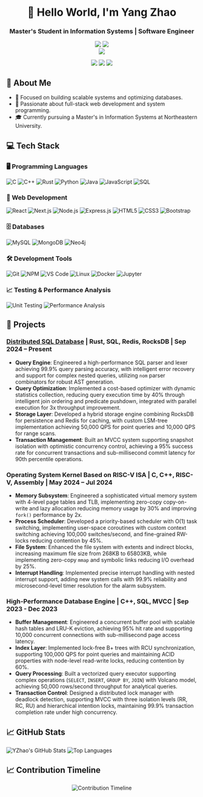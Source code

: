 <div align="center">
  
# 🌟 Hello World, I'm Yang Zhao  
### Master's Student in Information Systems | Software Engineer  

![](https://img.shields.io/badge/Focus-Scalable_Systems_and_Databases-BE2EDD)
![](https://img.shields.io/badge/Focus-Full_Stack_Development-BE2EDD)  
![](https://img.shields.io/badge/Role-Software_Developer-20B2AA)

<p>
  <a href="https://www.linkedin.com/in/yang-zhao-48b12431a/"><img src="https://img.shields.io/badge/LinkedIn-ffffff?style=for-the-badge&logo=linkedin&logoColor=black"/></a>
  <a href="mailto:zhao.yang11@northeastern.edu"><img src="https://img.shields.io/badge/Email-ffffff?style=for-the-badge&logo=gmail&logoColor=black"/></a>
  <a href="https://github.com/YZhao-prog"><img src="https://img.shields.io/badge/GitHub-ffffff?style=for-the-badge&logo=github&logoColor=black"/></a>
</p>

</div>

## 🎯 About Me  

- 🔭 Focused on building scalable systems and optimizing databases.  
- 🌱 Passionate about full-stack web development and system programming.  
- 🎓 Currently pursuing a Master's in Information Systems at Northeastern University.  

## 💻 Tech Stack  

### 🖥️ Programming Languages  
![C](https://img.shields.io/badge/C-A8B9CC?style=for-the-badge&logo=c&logoColor=white) ![C++](https://img.shields.io/badge/C++-00599C?style=for-the-badge&logo=cplusplus&logoColor=white) ![Rust](https://img.shields.io/badge/Rust-000000?style=for-the-badge&logo=rust&logoColor=white) ![Python](https://img.shields.io/badge/Python-3776AB?style=for-the-badge&logo=python&logoColor=white) ![Java](https://img.shields.io/badge/Java-007396?style=for-the-badge&logo=java&logoColor=white) ![JavaScript](https://img.shields.io/badge/JavaScript-F7DF1E?style=for-the-badge&logo=javascript&logoColor=black) ![SQL](https://img.shields.io/badge/SQL-4479A1?style=for-the-badge&logo=postgresql&logoColor=white)  

### 🎨 Web Development  
![React](https://img.shields.io/badge/React-20232A?style=for-the-badge&logo=react&logoColor=61DAFB) ![Next.js](https://img.shields.io/badge/Next.js-000000?style=for-the-badge&logo=nextdotjs&logoColor=white) ![Node.js](https://img.shields.io/badge/Node.js-339933?style=for-the-badge&logo=nodedotjs&logoColor=white) ![Express.js](https://img.shields.io/badge/Express.js-404D59?style=for-the-badge&logo=express&logoColor=white) ![HTML5](https://img.shields.io/badge/HTML5-E34F26?style=for-the-badge&logo=html5&logoColor=white) ![CSS3](https://img.shields.io/badge/CSS3-1572B6?style=for-the-badge&logo=css3&logoColor=white) ![Bootstrap](https://img.shields.io/badge/Bootstrap-7952B3?style=for-the-badge&logo=bootstrap&logoColor=white)  

### 🗄️ Databases  
![MySQL](https://img.shields.io/badge/MySQL-4479A1?style=for-the-badge&logo=mysql&logoColor=white) ![MongoDB](https://img.shields.io/badge/MongoDB-47A248?style=for-the-badge&logo=mongodb&logoColor=white) ![Neo4j](https://img.shields.io/badge/Neo4j-008CC1?style=for-the-badge&logo=neo4j&logoColor=white)  

### 🛠️ Development Tools  
![Git](https://img.shields.io/badge/Git-F05032?style=for-the-badge&logo=git&logoColor=white) ![NPM](https://img.shields.io/badge/NPM-CB3837?style=for-the-badge&logo=npm&logoColor=white) ![VS Code](https://img.shields.io/badge/VS_Code-007ACC?style=for-the-badge&logo=visual-studio-code&logoColor=white) ![Linux](https://img.shields.io/badge/Linux-FCC624?style=for-the-badge&logo=linux&logoColor=black) ![Docker](https://img.shields.io/badge/Docker-2496ED?style=for-the-badge&logo=docker&logoColor=white) ![Jupyter](https://img.shields.io/badge/Jupyter-F37626?style=for-the-badge&logo=jupyter&logoColor=white)  

### 📈 Testing & Performance Analysis  
![Unit Testing](https://img.shields.io/badge/Unit_Testing-6DB33F?style=for-the-badge&logo=pytest&logoColor=white) ![Performance Analysis](https://img.shields.io/badge/Performance_Analysis-00897B?style=for-the-badge)    

## 🚀 Projects  

### [Distributed SQL Database](https://github.com/YZhao-prog/SharkDB) | Rust, SQL, Redis, RocksDB | Sep 2024 – Present  
- **Query Engine**: Engineered a high-performance SQL parser and lexer achieving 99.9% query parsing accuracy, with intelligent error recovery and support for complex nested queries, utilizing `nom` parser combinators for robust AST generation.  
- **Query Optimization**: Implemented a cost-based optimizer with dynamic statistics collection, reducing query execution time by 40% through intelligent join ordering and predicate pushdown, integrated with parallel execution for 3x throughput improvement.  
- **Storage Layer**: Developed a hybrid storage engine combining RocksDB for persistence and Redis for caching, with custom LSM-tree implementation achieving 50,000 QPS for point queries and 10,000 QPS for range scans.  
- **Transaction Management**: Built an MVCC system supporting snapshot isolation with optimistic concurrency control, achieving a 95% success rate for concurrent transactions and sub-millisecond commit latency for 90th percentile operations.  

### Operating System Kernel Based on RISC-V ISA | C, C++, RISC-V, Assembly | May 2024 – Jul 2024  
- **Memory Subsystem**: Engineered a sophisticated virtual memory system with 4-level page tables and TLB, implementing zero-copy copy-on-write and lazy allocation reducing memory usage by 30% and improving `fork()` performance by 2x.  
- **Process Scheduler**: Developed a priority-based scheduler with O(1) task switching, implementing user-space coroutines with custom context switching achieving 100,000 switches/second, and fine-grained RW-locks reducing contention by 45%.  
- **File System**: Enhanced the file system with extents and indirect blocks, increasing maximum file size from 268KB to 65803KB, while implementing zero-copy `mmap` and symbolic links reducing I/O overhead by 25%.  
- **Interrupt Handling**: Implemented precise interrupt handling with nested interrupt support, adding new system calls with 99.9% reliability and microsecond-level timer resolution for the alarm subsystem.  

### High-Performance Database Engine | C++, SQL, MVCC | Sep 2023 - Dec 2023  
- **Buffer Management**: Engineered a concurrent buffer pool with scalable hash tables and LRU-K eviction, achieving 95% hit rate and supporting 10,000 concurrent connections with sub-millisecond page access latency.  
- **Index Layer**: Implemented lock-free B+ trees with RCU synchronization, supporting 100,000 QPS for point queries and maintaining ACID properties with node-level read-write locks, reducing contention by 60%.  
- **Query Processing**: Built a vectorized query executor supporting complex operations (`SELECT`, `INSERT`, `GROUP BY`, `JOIN`) with Volcano model, achieving 50,000 rows/second throughput for analytical queries.  
- **Transaction Control**: Designed a distributed lock manager with deadlock detection, supporting MVCC with three isolation levels (RR, RC, RU) and hierarchical intention locks, maintaining 99.9% transaction completion rate under high concurrency.   

## 📈 GitHub Stats  

  <img align="center" src="https://github-readme-stats.vercel.app/api?username=YZhao-prog&show_icons=true&theme=radical&count_private=true" alt="YZhao's GitHub Stats" />
  
  <img align="center" src="https://github-readme-stats.vercel.app/api/top-langs/?username=YZhao-prog&layout=compact&langs_count=8&theme=radical&hide=html,css" alt="Top Languages" />

## 📈 Contribution Timeline  

<div align="center">
  <img src="https://github-readme-activity-graph.vercel.app/graph?username=YZhao-prog&theme=dracula" alt="Contribution Timeline"/>
</div>
